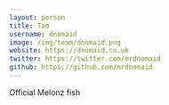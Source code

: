 ```yaml
---
layout: person
title: Tom
username: dnomaid
image: /img/team/dnomaid.png
website: https://dnomaid.co.uk
twitter: https://twitter.com/mrdnomaid
github: https://github.com/mrdnomaid
---
```


Official Melonz fish

